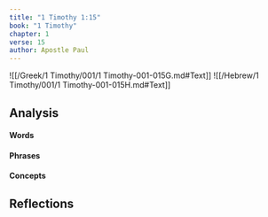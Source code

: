 ```yaml
---
title: "1 Timothy 1:15"
book: "1 Timothy"
chapter: 1
verse: 15
author: Apostle Paul
---
```

![[/Greek/1 Timothy/001/1 Timothy-001-015G.md#Text]]
![[/Hebrew/1 Timothy/001/1 Timothy-001-015H.md#Text]]

## Analysis

#### Words

#### Phrases

#### Concepts

## Reflections
